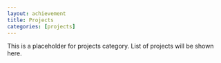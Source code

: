 ```yaml
---
layout: achievement
title: Projects
categories: [projects]
---
```


This is a placeholder for projects category. List of projects will be shown here.
